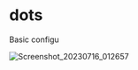 # dots
Basic configu

![Screenshot_20230716_012657](https://github.com/ms-bis/dots/assets/87420375/abdc0a35-d49b-414e-92d6-10d6e2f9e0ef)
